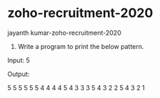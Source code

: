 # zoho-recruitment-2020
jayanth kumar-zoho-recruitment-2020
1. Write a program to print the below pattern.

Input: 5

Output: 

5  5  5  5  5
5  4  4  4  4
5  4  3  3  3
5  4  3  2  2
5  4  3  2  1
